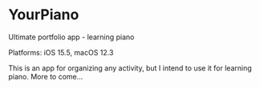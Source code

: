 # YourPiano
Ultimate portfolio app - learning piano

Platforms: iOS 15.5, macOS 12.3

This is an app for organizing any activity, but I intend to use it for learning piano. 
More to come...
